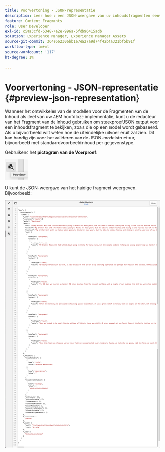 ```yaml
---
title: Voorvertoning - JSON-representatie
description: Leer hoe u een JSON-weergave van uw inhoudsfragmenten eenvoudig kunt voorvertonen bij het implementeren van uw AEM oplossing zonder kop.
feature: Content Fragments
role: User,Developer
exl-id: c58a3cfd-6348-4a2e-996a-5fdb96415adb
solution: Experience Manager, Experience Manager Assets
source-git-commit: 3648662306bb1e7ea27a9d74f42bfa321bf5b91f
workflow-type: tm+mt
source-wordcount: '117'
ht-degree: 1%

---
```


# Voorvertoning - JSON-representatie {#preview-json-representation}

Wanneer het ontwikkelen van de modellen voor de Fragmenten van de Inhoud als deel van uw AEM hoofdloze implementatie, kunt u de redacteur van het Fragment van de Inhoud gebruiken om steekproefJSON output voor een inhoudsfragment te bekijken, zoals die op een model wordt gebaseerd. Als u bijvoorbeeld wilt weten hoe de uiteindelijke uitvoer eruit zal zien. Dit kan handig zijn voor het valideren van de JSON-modelstructuur, bijvoorbeeld met standaardvoorbeeldinhoud per gegevenstype.

Gebruikend het **pictogram van de Voorproef**:

![ de Redacteur van het Fragment van de Inhoud - het lusje van de Voorproef ](assets/cfm-preview-01.png)

U kunt de JSON-weergave van het huidige fragment weergeven. Bijvoorbeeld:

![ de Redacteur van het Fragment van de Inhoud - Voorproef van een Fragment ](assets/cfm-preview-02.png)

<!--
**Copy URL** lets you copy to clipboard the URL for either author or publish.
-->
